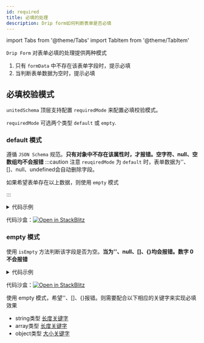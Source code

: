 ```yaml
---
id: required
title: 必填的处理
description: Drip form如何判断表单是否必填
---
```

import Tabs from '@theme/Tabs'
import TabItem from '@theme/TabItem'

`Drip Form` 对表单必填的处理提供两种模式

1. 只有 `formData` 中不存在该表单字段时，提示必填
1. 当判断表单数据为空时，提示必填


## 必填校验模式

`unitedSchema` 顶层支持配置 `requiredMode` 来配置必填校验模式。

`requiredMode` 可选两个类型 `default` 或 `empty`.
### default 模式

遵循 `JSON Schema` 规范。**只有对象中不存在该属性时，才报错。空字符、null、空数组均不会报错**
:::caution 注意
`reuqiredMode` 为 `default` 时，表单数据为''、[]、null、undefined会自动删除字段。

如果希望表单存在以上数据，则使用 `empty` 模式

:::

<details>
<summary>代码示例</summary>

<Tabs>

<TabsItem value="App" label="App.tsx">

```tsx
import DripForm from '@jdfed/drip-form';
import antd from '@jdfed/drip-form-theme-antd';
import unitedSchema from './unitedSchema';
import '@jdfed/drip-form/dist/index.css';
import '@jdfed/drip-form-theme-antd/dist/index.css';
import 'antd/dist/antd.css';
import { useState } from 'react';

function App() {
  const [val, setVal] = useState({});
  return (
    <>
      <DripForm
        // 表单配置文件
        unitedSchema={unitedSchema}
        // 导入组件
        uiComponents={{ antd }}
				//监听数据变化
        control={({ formData }) => {
          setVal(formData);
        }}
      ></DripForm>
      <p>{JSON.stringify(val)}</p>
    </>
  );
}

export default App;

```

</TabsItem>

<TabsItem value="unitedSchema" label="unitedSchema.ts">

```tsx showLineNumbers
// 表单配置文件

export default {
  type: 'object',
  validateTime: 'change',
  ui: {
    footer: {
      justifyContent: 'right',
      margin: 10,
      onOk: {
        text: '保存',
        type: 'primary',
        size: 'middle',
        shape: 'squash',
      },
      onCancel: {
        text: '重置',
        type: 'default',
        size: 'middle',
        shape: 'squash',
      },
    },
  },
  theme: 'antd',
  schema: [
    {
      type: 'string',
      title: '输入框',
      ui: {
        type: 'text',
        style: {
          width: '100%',
        },
        theme: 'antd',
      },
      requiredMsg: '必填',
      fieldKey: 'text_PYtl7v',
    },
    {
      type: 'number',
      title: '数字输入框',
      default: 0,
      ui: {
        type: 'number',
        theme: 'antd',
      },
      requiredMsg: '必填',
      fieldKey: 'number_WzUFr4',
    },
    {
      type: 'boolean',
      title: '开关',
      default: false,
      ui: {
        type: 'switch',
        theme: 'antd',
      },
      requiredMsg: '必填',
      fieldKey: 'switch_2CKiKE',
    },
    {
      type: 'array',
      title: '多选框',
      ui: {
        type: 'checkbox',
        theme: 'antd',
        options: [
          {
            label: '1',
            value: '1',
          },
          {
            label: '2',
            value: '2',
          },
          {
            label: '3',
            value: '3',
          },
        ],
      },
      requiredMsg: '必填',
      fieldKey: 'checkbox_D1b7Nc',
    },
  ],
};
```

</TabsItem>

</Tabs>

</details>

代码沙盒：[![Open in StackBlitz](https://developer.stackblitz.com/img/open_in_stackblitz.svg)](https://stackblitz.com/edit/drip-form-dygbsr?file=src/unitedSchema.ts)


### empty 模式

使用 `isEmpty` 方法判断该字段是否为空。**当为''、null、[]、{}均会报错。数字 0 不会报错**

<details>
<summary>代码示例</summary>

<Tabs>

<TabsItem value="App" label="App.tsx">

```tsx
import DripForm from '@jdfed/drip-form';
import antd from '@jdfed/drip-form-theme-antd';
import unitedSchema from './unitedSchema';
import '@jdfed/drip-form/dist/index.css';
import '@jdfed/drip-form-theme-antd/dist/index.css';
import 'antd/dist/antd.css';
import { useState } from 'react';

function App() {
  const [val, setVal] = useState({});
  return (
    <>
      <DripForm
        // 表单配置文件
        unitedSchema={unitedSchema}
        // 导入组件
        uiComponents={{ antd }}
				//监听数据变化
        control={({ formData }) => {
          setVal(formData);
        }}
      ></DripForm>
      <p>{JSON.stringify(val)}</p>
    </>
  );
}

export default App;

```

</TabsItem>

<TabsItem value="unitedSchema" label="unitedSchema.ts">

```tsx
// 表单配置文件

export default {
  type: 'object',
  validateTime: 'change',
  requiredMode: 'empty',
  ui: {
    footer: {
      justifyContent: 'right',
      margin: 10,
      onOk: {
        text: '保存',
        type: 'primary',
        size: 'middle',
        shape: 'squash',
      },
      onCancel: {
        text: '重置',
        type: 'default',
        size: 'middle',
        shape: 'squash',
      },
    },
  },
  theme: 'antd',
  schema: [
    {
      type: 'string',
      title: '输入框',
			//highlight-next-line
      default: '',
      ui: {
        type: 'text',
        style: {
          width: '100%',
        },
        theme: 'antd',
      },
      requiredMsg: '必填',
      fieldKey: 'text_PYtl7v',
    },
    {
      type: 'number',
      title: '数字输入框',
      default: 0,
      ui: {
        type: 'number',
        theme: 'antd',
      },
      requiredMsg: '必填',
      fieldKey: 'number_WzUFr4',
    },
    {
      type: 'boolean',
      title: '开关',
      default: false,
      ui: {
        type: 'switch',
        theme: 'antd',
      },
      requiredMsg: '必填',
      fieldKey: 'switch_2CKiKE',
    },
    {
      type: 'array',
      title: '多选框',
			//highlight-next-line
      default: [],
      ui: {
        type: 'checkbox',
        theme: 'antd',
        options: [
          {
            label: '1',
            value: '1',
          },
          {
            label: '2',
            value: '2',
          },
          {
            label: '3',
            value: '3',
          },
        ],
      },
      requiredMsg: '必填',
      fieldKey: 'checkbox_D1b7Nc',
    },
  ],
};

```

</TabsItem>

</Tabs>

</details>

代码沙盒：[![Open in StackBlitz](https://developer.stackblitz.com/img/open_in_stackblitz.svg)](https://stackblitz.com/edit/drip-form-dygbsr?file=src/unitedSchema.ts)



使用 empty 模式，希望''、[]、{}报错。则需要配合以下相应的关键字来实现必填效果
- string类型 [长度关键字](../../use/validate/jsonSchemaValidate#长度)
- array类型 [长度关键字](../../use/validate/jsonSchemaValidate#长度-1)
- object类型 [大小关键字](../../use/validate/jsonSchemaValidate#大小)

